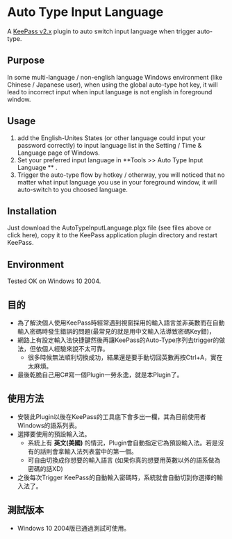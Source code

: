 # Auto Type Input Language
A [KeePass v2.x](https://keepass.info/) plugin to auto switch input language when trigger auto-type.

## Purpose
In some multi-language / non-english language Windows environment (like Chinese / Japanese user), when using the global auto-type hot key, it will lead to incorrect input when input language is not english in foreground window.

## Usage
1. add the English-Unites States (or other language could input your password correctly) to input language list in the Setting / Time & Language page of Windows.
2. Set your preferred input language in **Tools >> Auto Type Input Language ** .
3. Trigger the auto-type flow by hotkey / otherway, you will noticed that no matter what input language you use in your foreground window, it will auto-switch to you choosed language.

## Installation
Just download the AutoTypeInputLanguage.plgx file (see files above or click here), copy it to the KeePass application plugin directory and restart KeePass.

## Environment
Tested OK on Windows 10 2004.

## 目的
- 為了解決個人使用KeePass時經常遇到視窗採用的輸入語言並非英數而在自動輸入密碼時發生錯誤的問題(最常見的就是用中文輸入法導致密碼Key錯)，
- 網路上有設定輸入法快捷鍵然後再讓KeePass的Auto-Type序列去trigger的做法，但依個人經驗來說不太可靠。
  - 很多時候無法順利切換成功，結果還是要手動切回英數再按Ctrl+A，實在太麻煩。
- 最後乾脆自己用C#寫一個Plugin一勞永逸，就是本Plugin了。

## 使用方法
- 安裝此Plugin以後在KeePass的工具底下會多出一欄，其為目前使用者Windows的語系列表。
- 選擇要使用的預設輸入法。
  - 系統上有 **英文(美國)** 的情況，Plugin會自動指定它為預設輸入法。若是沒有的話則會拿輸入法列表當中的第一個。
  - 可自由切換成你想要的輸入語言 (如果你真的想要用英數以外的語系做為密碼的話XD)
- 之後每次Trigger KeePass的自動輸入密碼時，系統就會自動切到你選擇的輸入法了。

## 測試版本
- Windows 10 2004版已通過測試可使用。
